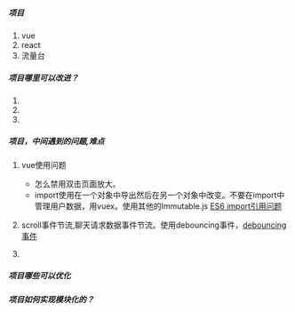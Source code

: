 ##### 项目
1. vue 
2. react
3. 流量台

##### 项目哪里可以改进？
1.

2.

3.


##### 项目，中间遇到的问题,难点
1. vue使用问题
    + 怎么禁用双击页面放大。
    + import使用在一个对象中导出然后在另一个对象中改变。不要在import中管理用户数据，用vuex。使用其他的Immutable.js [ES6 import引用问题](https://segmentfault.com/a/1190000010230843)

2. scroll事件节流,聊天请求数据事件节流。使用debouncing事件，[debouncing事件](https://segmentfault.com/q/1010000008666931)


3. 


##### 项目哪些可以优化

##### 项目如何实现模块化的？

